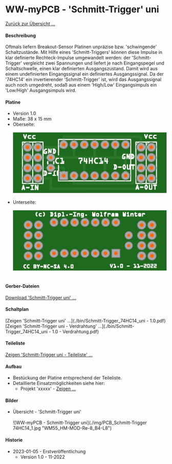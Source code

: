 # WW-myPCB - 'Schmitt-Trigger' uni

[Zurück zur Übersicht ...](../README.md)

#### Beschreibung

Oftmals liefern Breakout-Sensor Platinen unpräzise bzw. 'schwingende' Schaltzustände. Mit Hilfe eines 'Schmitt-Triggers' können diese Impulse in klar definierte Rechteck-Impulse umgewandelt werden: der 'Schmitt-Trigger' vergleicht zwei Spannungen und liefert je nach Eingangspegel und Schaltschwelle, einen klar definierten Ausgangszustand. Damit wird aus einem undefinierten Eingangssignal ein definiertes Ausgangssignal. Da der '74HC14' ein invertierender 'Schmitt-Trigger' ist, wird das Ausgangssignal auch noch umgedreht, sodaß aus einem 'High/Low' Eingangsimpuls ein 'Low/High' Ausgangsimpuls wird.

#### Platine
- Version 1.0
- Maße: 38 x 15 mm
- Oberseite:
  <br><br>
![WW-myPCB - Schmitt-Trigger uni - Top](./img/PCB_Schmitt-Trigger_74HC14_Top.jpg "PCB_Schmitt-Trigger-74HC14 - Oberseite")
  <br><br>
- Unterseite:
<br><br>
![WW-myPCB - Schmitt-Trigger uni - Bottom](./img/PCB_Schmitt-Trigger_74HC14_Bottom.jpg "PCB_Schmitt-Trigger-74HC14 - Unterseite")
<br><br>

#### Gerber-Dateien
[Download 'Schmitt-Trigger uni' ...](./bin/Gerber_PCB_Schmitt-Trigger_74HC14_uni_1.0.zip)

#### Schaltplan
[Zeigen 'Schmitt-Trigger uni' ...](./bin/Schmitt-Trigger_74HC14_uni - 1.0.pdf)
<br>
[Zeigen 'Schmitt-Trigger uni - Verdrahtung' ...](./bin/Schmitt-Trigger_74HC14_uni - 1.0 - Verdrahtung.pdf)

#### Teileliste
[Zeigen 'Schmitt-Trigger uni - Teileliste' ...](./bin/Schmitt-Trigger_74HC14_uni_Teileliste.txt)

#### Aufbau
- Bestückung der Platine entsprechend der Teileliste.
- Detaillierte Einsatzmöglichkeiten siehe hier:
    - Projekt 'xxxxx' - [Zeigen ...](https://github.com/wolwin/WW-mySHP/blob/master/SHP_HM-WM55_HM-MOD-Re-8/README.md)

#### Bilder
- Übersicht - 'Schmitt-Trigger uni' <br><br>
![WW-myPCB - Schmitt-Trigger uni](./img/PCB_Schmitt-Trigger 74HC14_1.jpg "WM55_HM-MOD-Re-8_B4-L8")


#### Historie
- 2023-01-05 - Erstveröffentlichung
  - Version 1.0 - 11-2022
